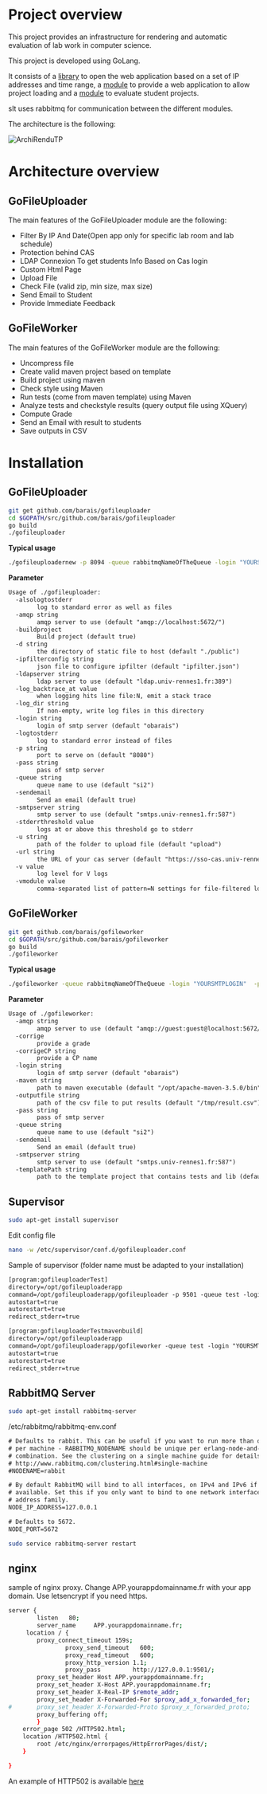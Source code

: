 # Project overview

This project provides an infrastructure for rendering and automatic evaluation of lab work in computer science. 

This project is developed using GoLang.

It consists of a [library](https://github.com/barais/ipfilter/) to open the web application based on a set of IP addresses and time range, a [module](https://github.com/barais/gofileuploader/) to provide a web application to allow project loading and a [module](https://github.com/barais/gomavenworker/) to evaluate student projects.

sIt uses rabbitmq for communication between the different modules.  

The architecture is the following:

![ArchiRenduTP](doc/img/ArchiRenduTP.png)

# Architecture overview


## GoFileUploader

The main features of the GoFileUploader module are the following:

- Filter By IP And Date(Open app only for specific lab room and lab schedule)
- Protection behind CAS
- LDAP Connexion To get students Info Based on Cas login
- Custom Html Page
- Upload File
- Check File (valid zip, min size, max size)
- Send Email to Student
- Provide Immediate Feedback


## GoFileWorker

The main features of the GoFileWorker module are the following:

- Uncompress file
- Create valid maven project based on template
- Build project using maven
- Check style using Maven
- Run tests (come from maven template) using Maven
- Analyze tests and checkstyle results 
      (query output file using XQuery)
- Compute Grade
- Send an Email with result to students
- Save outputs in CSV

# Installation

## GoFileUploader

```bash
git get github.com/barais/gofileuploader
cd $GOPATH/src/github.com/barais/gofileuploader
go build
./gofileuploader
```

**Typical usage**

```bash
./gofileuploadernew -p 8094 -queue rabbitmqNameOfTheQueue -login "YOURSMTPLOGIN"  -pass "YOURSMTPPATH"  -ipfilterconfig ipfilter.json -d public/ -u upload/

```

**Parameter**

```txt
Usage of ./gofileuploader:
  -alsologtostderr
    	log to standard error as well as files
  -amqp string
    	amqp server to use (default "amqp://localhost:5672/")
  -buildproject
    	Build project (default true)
  -d string
    	the directory of static file to host (default "./public")
  -ipfilterconfig string
    	json file to configure ipfilter (default "ipfilter.json")
  -ldapserver string
    	ldap server to use (default "ldap.univ-rennes1.fr:389")
  -log_backtrace_at value
    	when logging hits line file:N, emit a stack trace
  -log_dir string
    	If non-empty, write log files in this directory
  -login string
    	login of smtp server (default "obarais")
  -logtostderr
    	log to standard error instead of files
  -p string
    	port to serve on (default "8080")
  -pass string
    	pass of smtp server
  -queue string
    	queue name to use (default "si2")
  -sendemail
    	Send an email (default true)
  -smtpserver string
    	smtp server to use (default "smtps.univ-rennes1.fr:587")
  -stderrthreshold value
    	logs at or above this threshold go to stderr
  -u string
    	path of the folder to upload file (default "upload")
  -url string
    	the URL of your cas server (default "https://sso-cas.univ-rennes1.fr")
  -v value
    	log level for V logs
  -vmodule value
    	comma-separated list of pattern=N settings for file-filtered logging

```

## GoFileWorker


```bash
git get github.com/barais/gofileworker
cd $GOPATH/src/github.com/barais/gofileworker
go build
./gofileworker
```

**Typical usage**

```bash
./gofileworker -queue rabbitmqNameOfTheQueue -login "YOURSMTPLOGIN"  -pass "YOURSMTPPATH"  -maven /opt/maven/bin/ -templatePath templateProjectDemo/

```

**Parameter**

```txt
Usage of ./gofileworker:
  -amqp string
    	amqp server to use (default "amqp://guest:guest@localhost:5672/")
  -corrige
    	provide a grade
  -corrigeCP string
    	provide a CP name
  -login string
    	login of smtp server (default "obarais")
  -maven string
    	path to maven executable (default "/opt/apache-maven-3.5.0/bin")
  -outputfile string
    	path of the csv file to put results (default "/tmp/result.csv")
  -pass string
    	pass of smtp server
  -queue string
    	queue name to use (default "si2")
  -sendemail
    	Send an email (default true)
  -smtpserver string
    	smtp server to use (default "smtps.univ-rennes1.fr:587")
  -templatePath string
    	path to the template project that contains tests and lib (default "templateProject")
```

## Supervisor

```bash
sudo apt-get install supervisor
```

Edit config file

```bash
nano -w /etc/supervisor/conf.d/gofileuploader.conf
```

Sample of supervisor (folder name must be adapted to your installation)

```txt
[program:gofileuploaderTest]
directory=/opt/gofileuploaderapp
command=/opt/gofileuploaderapp/gofileuploader -p 9501 -queue test -login "YOURSMTPLOGIN"  -pass "YOURSMTPPATH" -ipfilterconfig /opt/gofileuploaderapp/ipfilterTest.json -d /opt/gofileuploaderapp/publicDemo/ -u /opt/gofileuploaderapp/upload/Demo
autostart=true
autorestart=true
redirect_stderr=true

[program:gofileuploaderTestmavenbuild]
directory=/opt/gofileuploaderapp
command=/opt/gofileuploaderapp/gofileworker -queue test -login "YOURSMTPLOGIN"  -pass "YOURSMTPPATH"   -maven /opt/maven/bin/ -templatePath /opt/gofileuploaderapp/templateProjectDemo
autostart=true
autorestart=true
redirect_stderr=true
```


## RabbitMQ Server

```bash
sudo apt-get install rabbitmq-server
```

 /etc/rabbitmq/rabbitmq-env.conf

```txt
# Defaults to rabbit. This can be useful if you want to run more than one node
# per machine - RABBITMQ_NODENAME should be unique per erlang-node-and-machine
# combination. See the clustering on a single machine guide for details:
# http://www.rabbitmq.com/clustering.html#single-machine
#NODENAME=rabbit

# By default RabbitMQ will bind to all interfaces, on IPv4 and IPv6 if
# available. Set this if you only want to bind to one network interface or#
# address family.
NODE_IP_ADDRESS=127.0.0.1

# Defaults to 5672.
NODE_PORT=5672

```

```bash
sudo service rabbitmq-server restart
```

## nginx

sample of nginx proxy. Change APP.yourappdomainname.fr with your app domain. Use letsencrypt if you need https. 


```bash
server {
        listen   80;
        server_name     APP.yourappdomainname.fr;
	 location / {
		proxy_connect_timeout 159s;
                proxy_send_timeout   600;
                proxy_read_timeout   600;
                proxy_http_version 1.1;
                proxy_pass         http://127.0.0.1:9501/;
		proxy_set_header Host APP.yourappdomainname.fr;
    	proxy_set_header X-Host APP.yourappdomainname.fr;
		proxy_set_header X-Real-IP $remote_addr;
		proxy_set_header X-Forwarded-For $proxy_add_x_forwarded_for;
#		proxy_set_header X-Forwarded-Proto $proxy_x_forwarded_proto;
		proxy_buffering off;
        }
    error_page 502 /HTTP502.html;
    location /HTTP502.html {
        root /etc/nginx/errorpages/HttpErrorPages/dist/;
    }

}
```


An example of HTTP502 is available [here](https://github.com/barais/gofileuploader/tree/master/nginxerrorpage) 